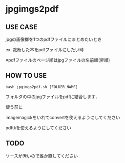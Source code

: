 jpgimgs2pdf
===========

USE CASE
--------
jpgの画像群を1つのpdfファイルにまとめたいとき

ex. 裁断した本をpdfファイルにしたい時

※pdfファイルのページ順はjpgファイルの名前順(昇順)

HOW TO USE
----------
    bash jpgimgs2pdf.sh [FOLDER_NAME]

フォルダの中のjpgファイルをpdfに結合します．

使う前に

imagemagickをいれてconvertを使えるようにしてください

pdftkを使えるようにしてください

TODO
----
ソースが汚いので誰か直してください


